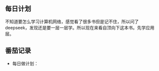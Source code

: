 ## 每日计划

不知道要怎么学习计算机网络，感觉看了很多书但是记不住，所以问了deepseek，发现还是要一层一层学。所以现在来看自顶向下这本书。先学应用层。

## 番茄记录

- 每日做计划：

  